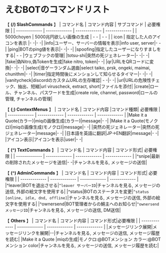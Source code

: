# えむBOTのコマンドリスト
【 **(/) SlashCommands** 】
| コマンド名  | コマンド内容 | サブコマンド | 必要権限 |
| ------------- | ------------- | ------------- | ------------- |
|  5000choyen  | 5000兆円欲しい画像の生成  | - - | - - |
| icon  | 指定した人のアイコンを表示  |- -|- -|
|info|ユーザー、サーバーの情報を表示|info user, server|- -|
|ping|BOTのping値を表示|- -|- -|
|spoofing|指定したユーザーになりすましをする| - - |ウェブフックの管理|
|totsu-shi|突然の死ジェネレーター|- -|- -|
|fake|偽Nitro,偽Tokenを生成|fake nitro, token|- -|
|qr|URLをQRコードに変換|- -|- -|
|select|音ゲーランダム選曲|select taiko, prsk, ongeki, maimai, chunithm|- -|
|timer|指定時間後にメンションして知らせるタイマー|- -|- -|
|vanitycheck|discordのカスタムURLの生存確認| - -|- -|
|url|URLの危険性チェック、抽出、短縮|url viruscheck, extract, short|ファイルを添付|
|create|ロール、チャンネル、パスワードを生成|create role, channel, password|ロールの管理, チャンネルの管理|

【 **(;) ContextMenus** 】
| コマンド名  | コマンド内容 |コマンド種類|  必要権限 |
| ------------- | ------------- | ------------- | ------------- |
|Make it a Quote(カラー)|miqの画像生成(カラー)|message|- -|
|Make it a Quote(モノクロ)|miqの画像生成(モノクロ)|message|- -|
|突然の死ジェネレーター|突然の死ジェネレーター|message|- -|
|日本語を英語に翻訳|JP→EN翻訳|message|- -|
|アイコン表示|アイコンを表示|user|- -|

【 **(^) TextCommands** 】
| コマンド名  | コマンド内容 | コマンド形式| 必要権限 |
| ------------- | ------------- | ------------- | ------------- |
|^snipe|最新の削除されたメッセージを送信|- -|チャンネルを見る, メッセージの送信|

【 **(^) AdminCommands** 】
| コマンド名  | コマンド内容 | コマンド形式| 必要権限 |
| ------------- | ------------- | ------------- | ------------- |
|^leaver|BOTを退出させる|`^leaver サーバーID`|チャンネルを見る, メッセージの送信, 外部の絵文字を使用する|
|^status|BOTのステータスを変更|`^status [online, idle, dnd, offline]`|チャンネルを見る, メッセージの送信, 外部の絵文字を使用する|
|^ownersend|BOT管理者からの鯖主へのお知らせ|`^ownersend メッセージID`|チャンネルを見る, メッセージの送信, DM送信|

【 **Others** 】
| コマンド名  | コマンド内容 | コマンド形式|必要権限 |
| ------------- | ------------- |  ------------- |  ------------- |
|メッセージリンク展開|メッセージリンクを展開|--|チャンネルを見る, メッセージの送信, メッセージ履歴を読む|
|Make it a Quote |miqの生成|モノクロ:@BOTメンション カラー:@BOTメンション color|チャンネルを見る, メッセージの送信, メッセージ履歴を読む|

